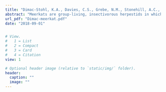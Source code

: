 ```yaml
---
title: "Dimac-Stohl, K.A., Davies, C.S., Grebe, N.M., Stonehill, A.C., Greene, L.K., Mitchell, J., Clutton-Brock, T., & Drea, C.M. (2018). Incidence and biomarkers of pregnancy, spontaneous abortion, and neonatal loss during an environmental stressor: implications for female reproductive suppression in the cooperatively breeding meerkat. Physiology & Behavior, 193, 90-100."
abstract: "Meerkats are group-living, insectivorous herpestids in which subordinate members provide extensive care for the dominant female's young. In contrast to some cooperative breeders, subordinate female meerkats are physiologically able to reproduce and occasionally do so successfully; their attempts are more frequently 'suppressed' via eviction or infanticide by the dominant female. Spontaneous abortion and neonatal loss occur with some regularity, further negatively impacting reproductive success. Here, we compared the reproductive outcomes and endocrine profiles, including of serum progesterone (P4), serum estradiol (E2), and fecal glucocorticoid metabolites (fGCm), of dominant and subordinate dams residing within their clans in the Kalahari Desert of South Africa. Our study spanned years of drought, which reduced insect abundance and represented a substantial environmental stressor. Meerkat pregnancies were identified at mid-term and culminated either in spontaneous abortions or full-term deliveries, after which pups were either lost prior to emergence from the natal den (usually within 2days of birth) or emerged at 2-3weeks. Neonatal loss exceeded fetal loss for all females, and contributed to narrowing the status-related disparity in female reproductive output seen during less arid periods. Although E2 concentrations were significantly lower in subordinate than dominant females, they were sufficient to support gestation. Absolute E2 concentrations may owe to androgenic precursors that also attain highest concentrations in dominant dams and may mediate aggression underlying female reproductive skew. Pregnancies terminating in fetal loss were marked by significantly lower P4 concentrations in mid-gestation and modestly lower E2 concentrations overall. Consistently high fGCm concentrations further increased across trimesters, particularly (but not consistently) in subordinates and in aborted pregnancies. Environmental stressors may modulate reproductive outcomes in meerkats through their influence on sex steroids and their effects on intragroup competition. The social and eco-physiological factors affecting intraspecific variation in reproductive output, even in obligate cooperative breeders, may be most apparent during extreme conditions, reflecting the benefits of long-term studies for assessing the impact of climate change."
url_pdf: "Dimac-meerkat.pdf"
date: "2018-09-01"


# View.
#   1 = List
#   2 = Compact
#   3 = Card
#   4 = Citation
view: 1

# Optional header image (relative to `static/img/` folder).
header:
  caption: ""
  image: ""
---
```


